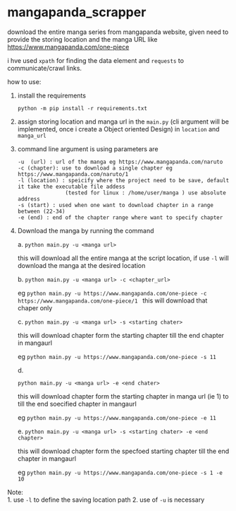 # mangapanda_scrapper
download the entire manga series from mangapanda website, given need to provide the storing location and the manga URL like https://www.mangapanda.com/one-piece 

i hve used `xpath` for finding the data element and `requests` to  
communicate/crawl links. 


how to use:

1. install the requirements

     `python -m pip install -r requirements.txt`
     
2. assign storing location and manga url in the `main.py` (cli argument will be implemented, once i create a Object oriented Design)
   in `location` and `manga_url` 

3. command line argument is using 
    parameters are
    
       -u  (url) : url of the manga eg https://www.mangapanda.com/naruto
       -c (chapter): use to download a single chapter eg https://www.mangapanda.com/naruto/1
       -l (location) : speicify where the project need to be save, default it take the executable file addess 
                      (tested for linux : /home/user/manga ) use absolute address
       -s (start) : used when one want to download chapter in a range between (22-34)
       -e (end) : end of the chapter range where want to specify chapter
        
4. Download the manga by running the command

     a. `python main.py -u <manga url>`
     
     this will download all the entire manga at the script location, if use `-l` will download the manga
     at the desired location
     
     b. 
      `python main.py -u <manga url> -c <chapter_url>` 
      
      eg   `python main.py -u https://www.mangapanda.com/one-piece -c https://www.mangapanda.com/one-piece/1 `
      this will download that chaper only
     
     c. `python main.py -u <manga url> -s <starting chater>` 
      
      this will download chapter form  the starting chapter till the end chapter in mangaurl
     
     eg  `python main.py -u https://www.mangapanda.com/one-piece -s 11`
     
     d. 
     
     `python main.py -u <manga url> -e <end chater>`
      
     this will download chapter form  the starting chapter in manga url (ie 1) to  till the end soecified chapter in mangaurl
     
     eg `python main.py -u https://www.mangapanda.com/one-piece -e 11 `
     
     e.
     `python main.py -u <manga url> -s <starting chater> -e <end chapter>`  
     
     this will download chapter form  the specfoed  starting chapter till the end chapter in mangaurl
     
     eg `python main.py -u https://www.mangapanda.com/one-piece -s 1 -e 10 `
     
Note:     
    1. use `-l` to define the saving location path
    2. use of `-u` is necessary
    
   
